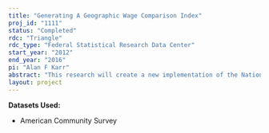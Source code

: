 ```yaml
---
title: "Generating A Geographic Wage Comparison Index"
proj_id: "1111"
status: "Completed"
rdc: "Triangle"
rdc_type: "Federal Statistical Research Data Center"
start_year: "2012"
end_year: "2016"
pi: "Alan F Karr"
abstract: "This research will create a new implementation of the National Center for Education Statistics (NCES) comparable wage index (CWI), based on confidential data from the 2005-2009 American Community Survey (ACS). The CWI is an annual measure of uncontrollable variation in wages across geographical regions, and has been published by NCES for the years 1997 through 2005. The base year CWI was originally created using 2000 Decennial Census long form Integrated Public Use Microdata Series data (IPUMS), and the CWI for the other years were created using data from the Bureau of Labor Statistics' (BLS) Occupational Expenditure Survey (OES). This project aims to produce a new CWI using restricted-access ACS data for the years 2005 forward, and to compare index estimates produced from these files to estimates computed using public use ACS microdata. In the process, the CWI methodology will be modified based on recommendations of a Technical Expert Panel convened on behalf of NCES. The project will benefit the ACS data by producing population estimates (the wage index) that allow a direct comparison with estimates produced using publicly available data. "
layout: project
---
```


**Datasets Used:**

  - American Community Survey 

